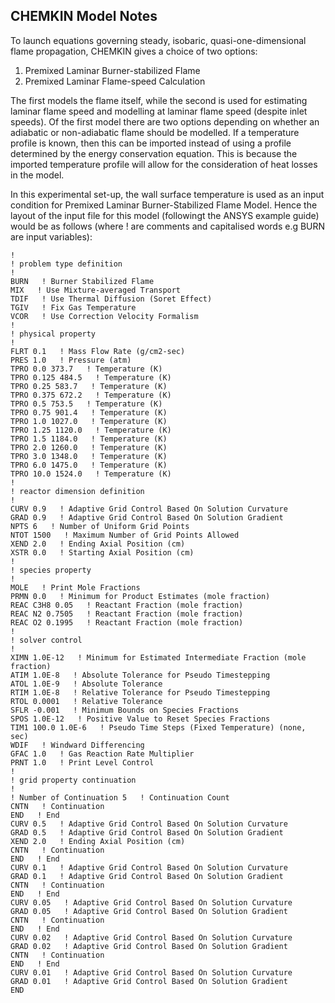 ## CHEMKIN Model Notes

To launch equations governing steady, isobaric, quasi-one-dimensional flame propagation, CHEMKIN gives a choice of two options: 
1. Premixed Laminar Burner-stabilized Flame
2. Premixed Laminar Flame-speed Calculation

The first models the flame itself, while the second is used for estimating laminar flame speed and modelling at laminar flame speed (despite inlet speeds).
Of the first model there are two options depending on whether an adiabatic or non-adiabatic flame should be modelled. If a temperature profile is known, then this can be imported instead of using a profile determined by the energy conservation equation. 
This is because the imported temperature profile will allow for the consideration of heat losses in the model. 

In this experimental set-up, the wall surface temperature is used as an input condition for Premixed Laminar Burner-Stabilized Flame Model. 
Hence the layout of the input file for this model (followingt the ANSYS example guide) would be as follows (where ! are comments and capitalised words e.g BURN are input variables):
```
! 
! problem type definition
! 
BURN   ! Burner Stabilized Flame
MIX   ! Use Mixture-averaged Transport
TDIF   ! Use Thermal Diffusion (Soret Effect)
TGIV   ! Fix Gas Temperature
VCOR   ! Use Correction Velocity Formalism
! 
! physical property
! 
FLRT 0.1   ! Mass Flow Rate (g/cm2-sec)
PRES 1.0   ! Pressure (atm)
TPRO 0.0 373.7   ! Temperature (K)
TPRO 0.125 484.5   ! Temperature (K)
TPRO 0.25 583.7   ! Temperature (K)
TPRO 0.375 672.2   ! Temperature (K)
TPRO 0.5 753.5   ! Temperature (K)
TPRO 0.75 901.4   ! Temperature (K)
TPRO 1.0 1027.0   ! Temperature (K)
TPRO 1.25 1120.0   ! Temperature (K)
TPRO 1.5 1184.0   ! Temperature (K)
TPRO 2.0 1260.0   ! Temperature (K)
TPRO 3.0 1348.0   ! Temperature (K)
TPRO 6.0 1475.0   ! Temperature (K)
TPRO 10.0 1524.0   ! Temperature (K)
! 
! reactor dimension definition
! 
CURV 0.9   ! Adaptive Grid Control Based On Solution Curvature
GRAD 0.9   ! Adaptive Grid Control Based On Solution Gradient
NPTS 6   ! Number of Uniform Grid Points
NTOT 1500   ! Maximum Number of Grid Points Allowed
XEND 2.0   ! Ending Axial Position (cm)
XSTR 0.0   ! Starting Axial Position (cm)
! 
! species property
! 
MOLE   ! Print Mole Fractions
PRMN 0.0   ! Minimum for Product Estimates (mole fraction)
REAC C3H8 0.05   ! Reactant Fraction (mole fraction)
REAC N2 0.7505   ! Reactant Fraction (mole fraction)
REAC O2 0.1995   ! Reactant Fraction (mole fraction)
! 
! solver control
! 
XIMN 1.0E-12   ! Minimum for Estimated Intermediate Fraction (mole fraction)
ATIM 1.0E-8   ! Absolute Tolerance for Pseudo Timestepping
ATOL 1.0E-9   ! Absolute Tolerance
RTIM 1.0E-8   ! Relative Tolerance for Pseudo Timestepping
RTOL 0.0001   ! Relative Tolerance
SFLR -0.001   ! Minimum Bounds on Species Fractions
SPOS 1.0E-12   ! Positive Value to Reset Species Fractions
TIM1 100.0 1.0E-6   ! Pseudo Time Steps (Fixed Temperature) (none, sec)
WDIF   ! Windward Differencing
GFAC 1.0   ! Gas Reaction Rate Multiplier
PRNT 1.0   ! Print Level Control
! 
! grid property continuation
! 
! Number of Continuation 5   ! Continuation Count
CNTN   ! Continuation
END   ! End
CURV 0.5   ! Adaptive Grid Control Based On Solution Curvature
GRAD 0.5   ! Adaptive Grid Control Based On Solution Gradient
XEND 2.0   ! Ending Axial Position (cm)
CNTN   ! Continuation
END   ! End
CURV 0.1   ! Adaptive Grid Control Based On Solution Curvature
GRAD 0.1   ! Adaptive Grid Control Based On Solution Gradient
CNTN   ! Continuation
END   ! End
CURV 0.05   ! Adaptive Grid Control Based On Solution Curvature
GRAD 0.05   ! Adaptive Grid Control Based On Solution Gradient
CNTN   ! Continuation
END   ! End
CURV 0.02   ! Adaptive Grid Control Based On Solution Curvature
GRAD 0.02   ! Adaptive Grid Control Based On Solution Gradient
CNTN   ! Continuation
END   ! End
CURV 0.01   ! Adaptive Grid Control Based On Solution Curvature
GRAD 0.01   ! Adaptive Grid Control Based On Solution Gradient
END


```